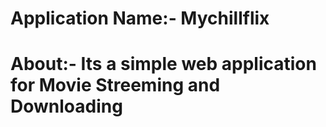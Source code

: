 # Application Name:- Mychillflix
# About:- Its a simple web application for Movie Streeming and Downloading 
